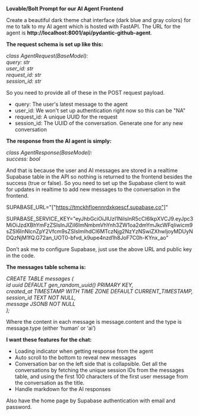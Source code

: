 **Lovable/Bolt Prompt for our AI Agent Frontend**

Create a beautiful dark theme chat interface (dark blue and gray colors) for me to talk to my AI agent which is hosted with FastAPI. The URL for the agent is **http://localhost:8001/api/pydantic-github-agent**. 

**The request schema is set up like this:**

*class AgentRequest(BaseModel):*   
    *query: str*   
    *user\_id: str*   
    *request\_id: str*   
    *session\_id: str*

So you need to provide all of these in the POST request payload.

* query: The user's latest message to the agent   
* user\_id: We won't set up authentication right now so this can be "NA"   
* request\_id: A unique UUID for the request   
* session\_id: The UUID of the conversation. Generate one for any new conversation 

**The response from the AI agent is simply:**

*class AgentResponse(BaseModel):*   
    *success: bool*

And that is because the user and AI messages are stored in a realtime Supabase table in the API so nothing is returned to the frontend besides the success (true or false). So you need to set up the Supabase client to wait for updates in realtime to add new messages to the conversation in the frontend.

SUPABASE_URL="["https://tmckhfloennrdxkqescf.supabase.co"]"

SUPABASE_SERVICE_KEY="eyJhbGciOiJIUzI1NiIsInR5cCI6IkpXVCJ9.eyJpc3MiOiJzdXBhYmFzZSIsInJlZiI6ImNmbmVhYnh3ZW1oa2dmYmJkcWFqIiwicm9sZSI6InNlcnZpY2Vfcm9sZSIsImlhdCI6MTczNjg2NzYzNSwiZXhwIjoyMDUyNDQzNjM1fQ.G72an_UOT0-bfvd_k9upe4nzd1h8JoF7C0h-KYnx_ao"


Don’t ask me to configure Supabase, just use the above URL and public key in the code.

**The messages table schema is:**

*CREATE TABLE messages (*  
    *id uuid DEFAULT gen\_random\_uuid() PRIMARY KEY,*   
    *created\_at TIMESTAMP WITH TIME ZONE DEFAULT CURRENT\_TIMESTAMP,*   
    *session\_id TEXT NOT NULL,*   
    *message JSONB NOT NULL*   
*);*

Where the content in each message is message.content and the type is message.type (either ‘human’ or ‘ai’)

**I want these features for the chat:**

* Loading indicator when getting response from the agent   
* Auto scroll to the bottom to reveal new messages   
* Conversation bar on the left side that is collapsible. Get all the conversations by fetching the unique session IDs from the messages table, and using the first 100 characters of the first user message from the conversation as the title.   
* Handle markdown for the AI responses

Also have the home page by Supabase authentication with email and password.

